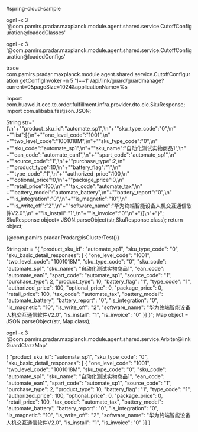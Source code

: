 #spring-cloud-sample


ognl  -x  3 '@com.pamirs.pradar.maxplanck.module.agent.shared.service.CutoffConfiguration@loadedClasses'


ognl  -x  3 '@com.pamirs.pradar.maxplanck.module.agent.shared.service.CutoffConfiguration@loadedConfigs'


trace com.pamirs.pradar.maxplanck.module.agent.shared.service.CutoffConfiguration getConfigInvoker -n 5 '1==1'
/api/link/guard/guardmanage?current=0&pageSize=1024&applicationName=%s


import com.huawei.it.cec.tc.order.fulfillment.infra.provider.dto.cic.SkuResponse;
import com.alibaba.fastjson.JSON;

String str="{\n"+"\"product_sku_id\":\"automate_sp1\",\n"+"\"sku_type_code\":\"0\",\n"
+"\"list\":[{\n"+"\"one_level_code\":\"1001\",\n"
+"\"two_level_code\":\"1001018M\",\n"+"\"sku_type_code\":\"0\",\n"
+"\"sku_code\":\"automate_sp1\",\n"+"\"sku_name\":\"自动化测试实物商品1\",\n"
+"\"ean_code\":\"automate_ean1\",\n"+"\"spart_code\":\"automate_sp1\",\n"
+"\"source_code\":\"1\",\n"+"\"purchase_type\":2,\n"
+"\"product_type\":10,\n"+"\"battery_flag\":\"1\",\n"
+"\"type_code\":\"1\",\n"+"\"authorized_price\":100,\n"
+"\"optional_price\":0,\n"+"\"package_price\":0,\n"
+"\"retail_price\":100,\n"+"\"tax_code\":\"automate_tax\",\n"
+"\"battery_model\":\"automate_battery\",\n"+"\"battery_report\":\"0\",\n"
+"\"is_integration\":\"0\",\n"+"\"is_magnetic\":\"10\",\n"
+"\"is_write_off\":\"2\",\n"+"\"software_name\":\"华为终端智能设备人机交互通信软件V2.0\",\n"
+"\"is_install\":\"1\",\n"+"\"is_invoice\":\"0\"\n"+"}]\n"+"}";
SkuResponse object= JSON.parseObject(str,SkuResponse.class);
return object;

{@com.pamirs.pradar.Pradar@isClusterTest()}


String str = "{ \"product_sku_id\": \"automate_sp1\", \"sku_type_code\": \"0\", \"sku_basic_detail_responses\": [ { \"one_level_code\": \"1001\", \"two_level_code\": \"1001018M\", \"sku_type_code\": \"0\", \"sku_code\": \"automate_sp1\", \"sku_name\": \"自动化测试实物商品1\", \"ean_code\": \"automate_ean1\", \"spart_code\": \"automate_sp1\", \"source_code\": \"1\", \"purchase_type\": 2, \"product_type\": 10, \"battery_flag\": \"1\", \"type_code\": \"1\", \"authorized_price\": 100, \"optional_price\": 0, \"package_price\": 0, \"retail_price\": 100, \"tax_code\": \"automate_tax\", \"battery_model\": \"automate_battery\", \"battery_report\": \"0\", \"is_integration\": \"0\", \"is_magnetic\": \"10\", \"is_write_off\": \"2\", \"software_name\": \"华为终端智能设备人机交互通信软件V2.0\", \"is_install\": \"1\", \"is_invoice\": \"0\" }] }";
        Map object = JSON.parseObject(str, Map.class);





ognl  -x  3 '@com.pamirs.pradar.maxplanck.module.agent.shared.service.Arbiter@linkGuardClazzMap'




 {
      "product_sku_id": "automate_sp1",
      "sku_type_code": "0",
      "sku_basic_detail_responses": [      {
         "one_level_code": "1001",
         "two_level_code": "1001018M",
         "sku_type_code": "0",
         "sku_code": "automate_sp1",
         "sku_name": "自动化测试实物商品1",
         "ean_code": "automate_ean1",
         "spart_code": "automate_sp1",
         "source_code": "1",
         "purchase_type": 2,
         "product_type": 10,
         "battery_flag": "1",
         "type_code": "1",
         "authorized_price": 100,
         "optional_price": 0,
         "package_price": 0,
         "retail_price": 100,
         "tax_code": "automate_tax",
         "battery_model": "automate_battery",
         "battery_report": "0",
         "is_integration": "0",
         "is_magnetic": "10",
         "is_write_off": "2",
         "software_name": "华为终端智能设备人机交互通信软件V2.0",
         "is_install": "1",
         "is_invoice": "0"
      }]
   }
